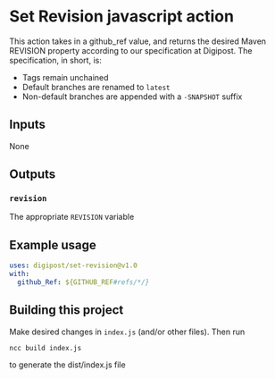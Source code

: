 # Set Revision javascript action

This action takes in a github_ref value, and returns
the desired Maven REVISION property according to
our specification at Digipost. The specification, in short, is:
- Tags remain unchained
- Default branches are renamed to `latest`
- Non-default branches are appended with a `-SNAPSHOT` suffix

## Inputs

None

## Outputs

### `revision`

The appropriate `REVISION` variable

## Example usage

```yaml
uses: digipost/set-revision@v1.0
with:
  github_Ref: ${GITHUB_REF#refs/*/}
```

## Building this project

Make desired changes in `index.js` (and/or other files). Then run

```
ncc build index.js
```

to generate the dist/index.js file
